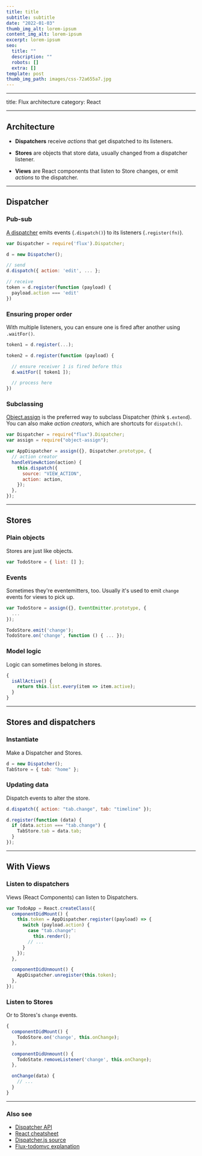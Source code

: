 ```yaml
---
title: title
subtitle: subtitle
date: "2022-01-03"
thumb_img_alt: lorem-ipsum
content_img_alt: lorem-ipsum
excerpt: lorem-ipsum
seo:
  title: ""
  description: ""
  robots: []
  extra: []
template: post
thumb_img_path: images/css-72a655a7.jpg
---
```


---

title: Flux architecture
category: React

---

## Architecture

- **Dispatchers** receive _actions_ that get dispatched to its listeners.

- **Stores** are objects that store data, usually changed from a dispatcher listener.

- **Views** are React components that listen to Store changes, or emit _actions_ to the dispatcher.

---

## Dispatcher

### Pub-sub

[A dispatcher][dispatcher] emits events (`.dispatch()`) to its listeners (`.register(fn)`).

```js
var Dispatcher = require('flux').Dispatcher;

d = new Dispatcher();

// send
d.dispatch({ action: 'edit', ... };

// receive
token = d.register(function (payload) {
  payload.action === 'edit'
})
```

### Ensuring proper order

With multiple listeners, you can ensure one is fired after another using `.waitFor()`.

```js
token1 = d.register(...);

token2 = d.register(function (payload) {

  // ensure receiver 1 is fired before this
  d.waitFor([ token1 ]);

  // process here
})
```

### Subclassing

[Object.assign](https://developer.mozilla.org/en-US/docs/Web/JavaScript/Reference/Global_Objects/Object/assign) is the preferred way to subclass Dispatcher (think `$.extend`).<br>
You can also make _action creators_, which are shortcuts for `dispatch()`.

```js
var Dispatcher = require("flux").Dispatcher;
var assign = require("object-assign");

var AppDispatcher = assign({}, Dispatcher.prototype, {
  // action creator
  handleViewAction(action) {
    this.dispatch({
      source: "VIEW_ACTION",
      action: action,
    });
  },
});
```

---

## Stores

### Plain objects

Stores are just like objects.

```js
var TodoStore = { list: [] };
```

### Events

Sometimes they're eventemitters, too. Usually it's used to emit `change` events for views to pick up.

```js
var TodoStore = assign({}, EventEmitter.prototype, {
  ...
});

TodoStore.emit('change');
TodoStore.on('change', function () { ... });
```

### Model logic

Logic can sometimes belong in stores.

```js
{
  isAllActive() {
    return this.list.every(item => item.active);
  }
}
```

---

## Stores and dispatchers

### Instantiate

Make a Dispatcher and Stores.

```js
d = new Dispatcher();
TabStore = { tab: "home" };
```

### Updating data

Dispatch events to alter the store.

```js
d.dispatch({ action: "tab.change", tab: "timeline" });

d.register(function (data) {
  if (data.action === "tab.change") {
    TabStore.tab = data.tab;
  }
});
```

---

## With Views

### Listen to dispatchers

Views (React Components) can listen to Dispatchers.

```js
var TodoApp = React.createClass({
  componentDidMount() {
    this.token = AppDispatcher.register((payload) => {
      switch (payload.action) {
        case "tab.change":
          this.render();
        // ...
      }
    });
  },

  componentDidUnmount() {
    AppDispatcher.unregister(this.token);
  },
});
```

### Listen to Stores

Or to Stores's `change` events.

```js
{
  componentDidMount() {
    TodoStore.on('change', this.onChange);
  },

  componentDidUnmount() {
    TodoState.removeListener('change', this.onChange);
  },

  onChange(data) {
    // ...
  }
}
```

---

### Also see

- [Dispatcher API][dispatcher]
- [React cheatsheet](react.html)
- [Dispatcher.js source](https://github.com/facebook/flux/blob/master/src/Dispatcher.js)
- [Flux-todomvc explanation](https://github.com/facebook/flux/tree/master/examples/flux-todomvc)

[dispatcher]: http://facebook.github.io/flux/docs/dispatcher.html
